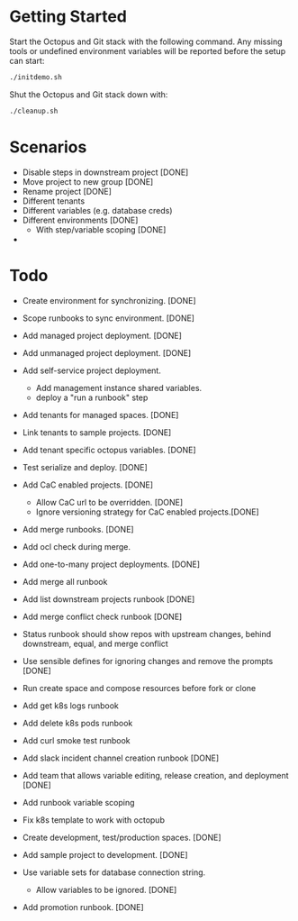 # Getting Started

Start the Octopus and Git stack with the following command. Any missing tools or undefined environment variables will
be reported before the setup can start:

```bash
./initdemo.sh
```

Shut the Octopus and Git stack down with:

```bash
./cleanup.sh
```

# Scenarios
* Disable steps in downstream project [DONE]
* Move project to new group [DONE]
* Rename project [DONE]
* Different tenants
* Different variables (e.g. database creds)
* Different environments [DONE]
  * With step/variable scoping [DONE]
* 

# Todo

* Create environment for synchronizing. [DONE]
* Scope runbooks to sync environment. [DONE]
* Add managed project deployment. [DONE]
* Add unmanaged project deployment. [DONE]
* Add self-service project deployment.
  * Add management instance shared variables.
  * deploy a "run a runbook" step
* Add tenants for managed spaces. [DONE]
* Link tenants to sample projects. [DONE]
* Add tenant specific octopus variables. [DONE]
* Test serialize and deploy. [DONE]
* Add CaC enabled projects. [DONE]
  * Allow CaC url to be overridden. [DONE]
  * Ignore versioning strategy for CaC enabled projects.[DONE]
* Add merge runbooks. [DONE]
* Add ocl check during merge.
* Add one-to-many project deployments. [DONE]
* Add merge all runbook
* Add list downstream projects runbook [DONE]
* Add merge conflict check runbook [DONE]
* Status runbook should show repos with upstream changes, behind downstream, equal, and merge conflict
* Use sensible defines for ignoring changes and remove the prompts [DONE]
* Run create space and compose resources before fork or clone
* Add get k8s logs runbook
* Add delete k8s pods runbook
* Add curl smoke test runbook
* Add slack incident channel creation runbook [DONE]
* Add team that allows variable editing, release creation, and deployment [DONE]
* Add runbook variable scoping
* Fix k8s template to work with octopub

* Create development, test/production spaces. [DONE]
* Add sample project to development. [DONE]
* Use variable sets for database connection string.
  * Allow variables to be ignored. [DONE]
* Add promotion runbook. [DONE]